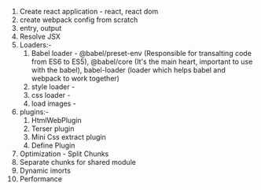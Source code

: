 1. Create react application - react, react dom
2. create webpack config from scratch
3. entry, output
4. Resolve JSX
5. Loaders:-
   1. Babel loader - @babel/preset-env (Responsible for transalting code from ES6 to ES5), @babel/core (It's the main heart, important to use with the babel), babel-loader (loader which helps babel and webpack to work together)
   2. style loader -
   3. css loader -
   4. load images -
6. plugins:-
   1. HtmlWebPlugin
   2. Terser plugin
   3. Mini Css extract plugin
   4. Define Plugin
7. Optimization - Split Chunks
8. Separate chunks for shared module
9. Dynamic imorts
10. Performance
